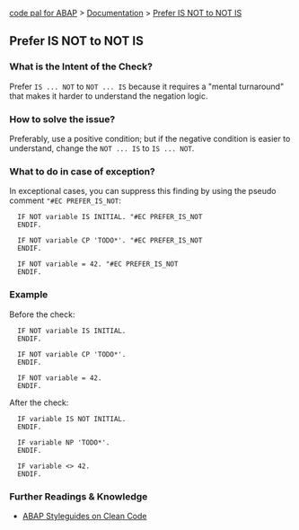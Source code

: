 [code pal for ABAP](../../README.md) > [Documentation](../check_documentation.md) > [Prefer IS NOT to NOT IS](prefer-is-not-to-not-is.md)

## Prefer IS NOT to NOT IS

### What is the Intent of the Check?

Prefer `IS ... NOT` to `NOT ... IS` because it requires a "mental turnaround" that makes it harder to understand the negation logic.

### How to solve the issue?

Preferably, use a positive condition; but if the negative condition is easier to understand, change the `NOT ... IS` to `IS ... NOT`.

### What to do in case of exception?

In exceptional cases, you can suppress this finding by using the pseudo comment `"#EC PREFER_IS_NOT`:

```abap
  IF NOT variable IS INITIAL. "#EC PREFER_IS_NOT
  ENDIF.
```

```abap
  IF NOT variable CP 'TODO*'. "#EC PREFER_IS_NOT
  ENDIF.
```

```abap
  IF NOT variable = 42. "#EC PREFER_IS_NOT
  ENDIF.
```

### Example

Before the check:

```abap
  IF NOT variable IS INITIAL.
  ENDIF.
```

```abap
  IF NOT variable CP 'TODO*'.
  ENDIF.
```

```abap
  IF NOT variable = 42.
  ENDIF.
```

After the check:

```abap
  IF variable IS NOT INITIAL.
  ENDIF.
```

```abap
  IF variable NP 'TODO*'.
  ENDIF.
```

```abap
  IF variable <> 42.
  ENDIF.
```

### Further Readings & Knowledge

* [ABAP Styleguides on Clean Code](https://github.com/SAP/styleguides/blob/master/clean-abap/CleanABAP.md#prefer-is-not-to-not-is)

